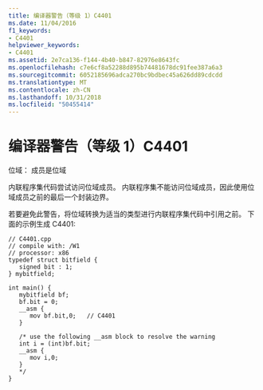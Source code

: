 ```yaml
---
title: 编译器警告（等级 1）C4401
ms.date: 11/04/2016
f1_keywords:
- C4401
helpviewer_keywords:
- C4401
ms.assetid: 2e7ca136-f144-4b40-b847-82976e8643fc
ms.openlocfilehash: c7e6cf8a52288d895b74481678dc91fee387a6a3
ms.sourcegitcommit: 6052185696adca270bc9bdbec45a626dd89cdcdd
ms.translationtype: MT
ms.contentlocale: zh-CN
ms.lasthandoff: 10/31/2018
ms.locfileid: "50455414"
---
```

# <a name="compiler-warning-level-1-c4401"></a>编译器警告（等级 1）C4401

位域： 成员是位域

内联程序集代码尝试访问位域成员。 内联程序集不能访问位域成员，因此使用位域成员之前的最后一个封装边界。

若要避免此警告，将位域转换为适当的类型进行内联程序集代码中引用之前。 下面的示例生成 C4401:

```
// C4401.cpp
// compile with: /W1
// processor: x86
typedef struct bitfield {
   signed bit : 1;
} mybitfield;

int main() {
   mybitfield bf;
   bf.bit = 0;
   __asm {
      mov bf.bit,0;   // C4401
   }

   /* use the following __asm block to resolve the warning
   int i = (int)bf.bit;
   __asm {
      mov i,0;
   }
   */
}
```